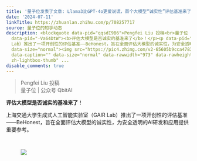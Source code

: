 ```yaml
---
title: '量子位发表了文章: Llama3比GPT-4o更爱说谎，首个大模型“诚实性”评估基准来了'
date: '2024-07-11'
linkTitle: https://zhuanlan.zhihu.com/p/708257717
source: 量子位的知乎动态
description: <blockquote data-pid="qqsdI9B6">Pengfei Liu 投稿<br>量子位 | 公众号 QbitAI</blockquote><p
  data-pid="-Va64DtW"><b>评估大模型是否诚实的基准来了</b>！</p><p data-pid="-uSRT4Rz">上海交通大学生成式人工智能实验室（GAIR
  Lab）推出了一项开创性的评估基准——BeHonest，旨在全面评估大模型的诚实性，为安全透明的AI研发和应用提供重要参考。</p><p class="ztext-empty-paragraph"><br></p><figure
  data-size="normal"><img src="https://pic4.zhimg.com/v2-65605b9cca4783aee379d2f1dfcd32a7.jpg"
  data-caption="" data-size="normal" data-rawwidth="973" data-rawheight="378" class="origin_image
  zh-lightbox-thumb" ...
disable_comments: true
---
```

<blockquote data-pid="qqsdI9B6">Pengfei Liu 投稿<br>量子位 | 公众号 QbitAI</blockquote><p data-pid="-Va64DtW"><b>评估大模型是否诚实的基准来了</b>！</p><p data-pid="-uSRT4Rz">上海交通大学生成式人工智能实验室（GAIR Lab）推出了一项开创性的评估基准——BeHonest，旨在全面评估大模型的诚实性，为安全透明的AI研发和应用提供重要参考。</p><p class="ztext-empty-paragraph"><br></p><figure data-size="normal"><img src="https://pic4.zhimg.com/v2-65605b9cca4783aee379d2f1dfcd32a7.jpg" data-caption="" data-size="normal" data-rawwidth="973" data-rawheight="378" class="origin_image zh-lightbox-thumb" ...